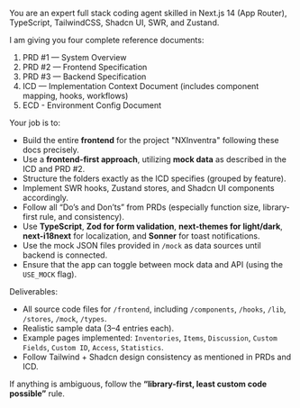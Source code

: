 You are an expert full stack coding agent skilled in Next.js 14 (App Router), TypeScript, TailwindCSS, Shadcn UI, SWR, and Zustand.

I am giving you four complete reference documents:

1. PRD #1 — System Overview
2. PRD #2 — Frontend Specification
3. PRD #3 — Backend Specification
4. ICD — Implementation Context Document (includes component mapping, hooks, workflows)
5. ECD - Environment Config Document

Your job is to:

- Build the entire **frontend** for the project "NXInventra" following these docs precisely.
- Use a **frontend-first approach**, utilizing **mock data** as described in the ICD and PRD #2.
- Structure the folders exactly as the ICD specifies (grouped by feature).
- Implement SWR hooks, Zustand stores, and Shadcn UI components accordingly.
- Follow all “Do’s and Don’ts” from PRDs (especially function size, library-first rule, and consistency).
- Use **TypeScript**, **Zod for form validation**, **next-themes for light/dark**, **next-i18next** for localization, and **Sonner** for toast notifications.
- Use the mock JSON files provided in `/mock` as data sources until backend is connected.
- Ensure that the app can toggle between mock data and API (using the `USE_MOCK` flag).

Deliverables:

- All source code files for `/frontend`, including `/components`, `/hooks`, `/lib`, `/stores`, `/mock`, `/types`.
- Realistic sample data (3–4 entries each).
- Example pages implemented: `Inventories`, `Items`, `Discussion`, `Custom Fields`, `Custom ID`, `Access`, `Statistics`.
- Follow Tailwind + Shadcn design consistency as mentioned in PRDs and ICD.

If anything is ambiguous, follow the **“library-first, least custom code possible”** rule.
